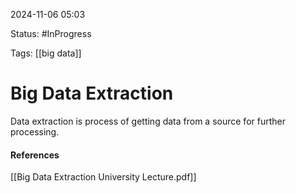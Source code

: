 
2024-11-06 05:03

Status: #InProgress

Tags: [[big data]] 

# Big Data Extraction

Data extraction is process of getting data from a source for further processing.




#### References
[[Big Data Extraction University Lecture.pdf]]